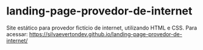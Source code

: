 # landing-page-provedor-de-internet
Site estático para provedor fictício de internet, utilizando HTML e CSS. 
Para acessar: https://silvaevertondev.github.io/landing-page-provedor-de-internet/
